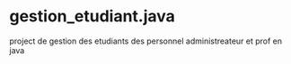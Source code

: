 # gestion_etudiant.java
project de gestion des etudiants des personnel administreateur et prof en java 

